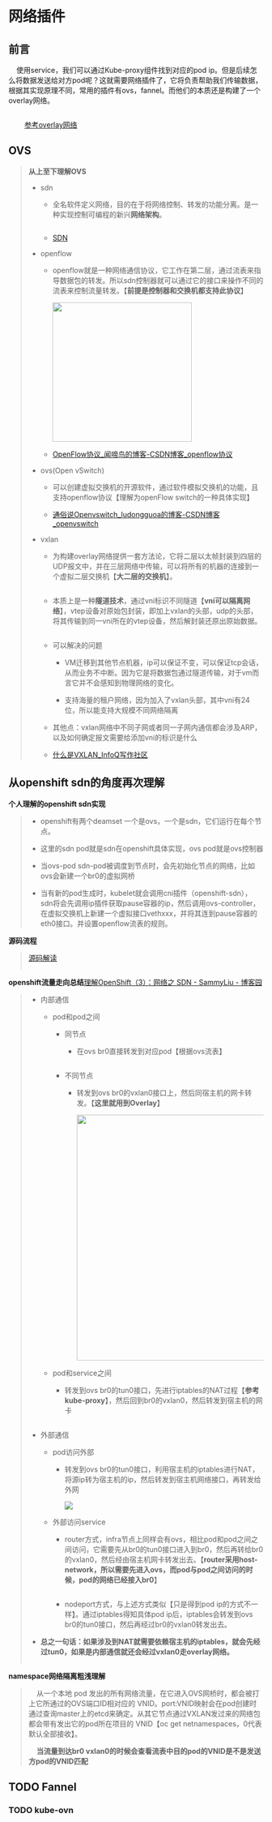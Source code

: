 # 网络插件

## 前言

    使用service，我们可以通过Kube-proxy组件找到对应的pod ip。但是后续怎么将数据发送给对方pod呢？这就需要网络插件了，它将负责帮助我们传输数据，根据其实现原理不同，常用的插件有ovs，fannel。而他们的本质还是构建了一个overlay网络。

<img src="./overlay.png" title="" alt="" data-align="center">

        [参考overlay网络](https://info.support.huawei.com/info-finder/encyclopedia/zh/Overlay%E7%BD%91%E7%BB%9C.html)

## OVS

> **从上至下理解OVS**
> 
> - sdn
>   
>   - 全名软件定义网络，目的在于将网络控制、转发的功能分离。是一种实现控制可编程的新兴**网络架构**。
>     
>     <img src="./sdn1.jpg?msec=1654926625167?msec=1654932299092?msec=1654932465279" title="" alt="" data-align="center">
>   
>   - [SDN](https://zhuanlan.zhihu.com/p/504887869)
> 
> - openflow
>   
>   - openflow就是一种网络通信协议，它工作在第二层，通过流表来指导数据包的转发。所以sdn控制器就可以通过它的接口来操作不同的流表来控制流量转发。【**前提是控制器和交换机都支持此协议**】
>     
>     <img title="" src="./openflow1.png?msec=1654926607272?msec=1654932299093?msec=1654932465279" alt="" data-align="center" width="275">
>   
>   - [OpenFlow协议_闻啼鸟的博客-CSDN博客_openflow协议](https://blog.csdn.net/Tom942067059/article/details/120049835)
> 
> - ovs(Open vSwitch)
>   
>   - 可以创建虚拟交换机的开源软件，通过软件模拟交换机的功能，且支持openflow协议【理解为openFlow switch的一种具体实现】
>   
>   - [通俗说Openvswitch_ludongguoa的博客-CSDN博客_openvswitch](https://blog.csdn.net/ludongguoa/article/details/121122577)
> 
> - vxlan
>   
>   - 为构建overlay网络提供一套方法论，它将二层以太帧封装到四层的UDP报文中，并在三层网络中传输，可以将所有的机器的连接到一个虚拟二层交换机【**大二层的交换机**】。
>     
>     <img src="./vxlan1.png?msec=1654931342575?msec=1654932299094?msec=1654932465280" title="" alt="" data-align="center">
>   
>   - 本质上是一种**隧道技术**，通过vni标识不同隧道【**vni可以隔离网络**】，vtep设备对原始包封装，即加上vxlan的头部，udp的头部，将其传输到同一vni所在的vtep设备，然后解封装还原出原始数据。
>     
>     <img src="./vxlan.png?msec=1654932490190" title="" alt="" data-align="center">
>   
>   - 可以解决的问题
>     
>     - VM迁移到其他节点机器，ip可以保证不变，可以保证tcp会话，从而业务不中断。因为它是将数据包通过隧道传输，对于vm而言它并不会感知到物理网络的变化。
>     
>     - 支持海量的租户网络，因为加入了vxlan头部，其中vni有24位，所以能支持大规模不同网络隔离
>   
>   - 其他点：vxlan网络中不同子网或者同一子网内通信都会涉及ARP，以及如何确定报文需要给添加vni的标识是什么
>   
>   - [什么是VXLAN_InfoQ写作社区](https://xie.infoq.cn/article/34be5bf471a1fa025749f8366?source=app_share)

## 从openshift sdn的角度再次理解

**个人理解的openshift sdn实现**

> - openshift有两个deamset 一个是ovs，一个是sdn，它们运行在每个节点。
> 
> - 这里的sdn pod就是sdn在openshift具体实现，ovs pod就是ovs控制器
> 
> - 当ovs-pod sdn-pod被调度到节点时，会先初始化节点的网络，比如ovs会新建一个br0的虚拟网桥
> 
> - 当有新的pod生成时，kubelet就会调用cni插件（openshift-sdn），sdn将会先调用ip插件获取pause容器的ip，然后调用ovs-controller，在虚拟交换机上新建一个虚拟接口vethxxx，并将其连到pause容器的eth0接口。并设置openflow流表的规则。

**源码流程**

> [源码解读](https://mp.weixin.qq.com/s?__biz=MzA3MDg4Nzc2NQ==&mid=2652137188&idx=1&sn=98608470be8014acf8cfa1bacb219bfb&scene=21#wechat_redirect)
> 
> <img src="./openshift-sdn1.png" title="" alt="" data-align="center">

**openshift流量走向总结**[理解OpenShift（3）：网络之 SDN - SammyLiu - 博客园](https://www.cnblogs.com/sammyliu/p/10064450.html)

> * 内部通信
>   
>   * pod和pod之间
>     
>     * 同节点
>       
>       * 在ovs br0直接转发到对应pod【根据ovs流表】
>         
>         <img src="./pod-pod.png" title="" alt="" data-align="center">
>     
>     * 不同节点
>       
>       * 转发到ovs br0的vxlan0接口上，然后同宿主机的网卡转发。【**这里就用到Overlay**】
>         
>         <img title="" src="./pod-other-pod.png" alt="" width="485" data-align="center">
>   
>   * pod和service之间
>     
>     * 转发到ovs br0的tun0接口，先进行iptables的NAT过程【**参考kube-proxy**】，然后回到br0的vxlan0，然后转发到宿主机的网卡
>       
>       <img src="./pod-service.png" title="" alt="" data-align="center">
> 
> * 外部通信
>   
>   * pod访问外部
>     
>     * 转发到ovs br0的tun0接口，利用宿主机的iptables进行NAT，将源ip转为宿主机的ip，然后转发到宿主机网络接口，再转发给外网
>       
>       ![](E:\CloudNative_Summarize\network\pod-internet.png)
>   
>   * 外部访问service
>     
>     * router方式，infra节点上同样会有ovs，相比pod和pod之间之间访问，它需要先从br0的tun0接口进入到br0，然后再转给br0的vxlan0，然后经由宿主机网卡转发出去。【**router采用host-network，所以需要先进入ovs，而pod与pod之间访问的时候，pod的网络已经接入br0**】
>       
>       <img src="./internet-pod.png" title="" alt="" data-align="center">
>     
>     * nodeport方式，与上述方式类似【只是得到pod ip的方式不一样】。通过iptables得知具体pod ip后，iptables会转发到ovs br0的tun0接口，然后再经过br0的vxlan0转发出去。
> 
> * **总之一句话：如果涉及到NAT就需要依赖宿主机的iptables，就会先经过tun0，如果是内部通信就还会经过vxlan0走overlay网络。**
>   
>   <img src="./openshift-sdn.png" title="" alt="" data-align="center">

**namespace网络隔离粗浅理解**

>     从一个本地 pod 发出的所有网络流量，在它进入OVS网桥时，都会被打上它所通过的OVS端口ID相对应的 VNID。port:VNID映射会在pod创建时通过查询master上的etcd来确定。从其它节点通过VXLAN发过来的网络包都会带有发出它的pod所在项目的 VNID【oc get netnamespaces，0代表默认全部接收】。
> 
>     **当流量到达br0 vxlan0的时候会查看流表中目的pod的VNID是不是发送方pod的VNID匹配**

## 

## TODO Fannel

### TODO  kube-ovn
